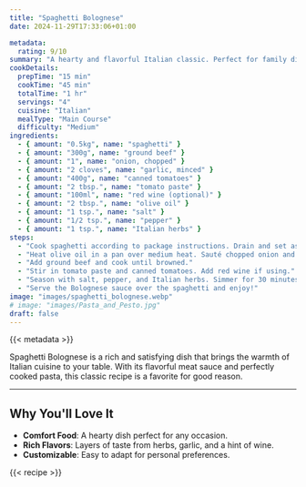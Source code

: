 ```yaml
---
title: "Spaghetti Bolognese"
date: 2024-11-29T17:33:06+01:00

metadata:
  rating: 9/10
summary: "A hearty and flavorful Italian classic. Perfect for family dinners or a cozy night in."
cookDetails:
  prepTime: "15 min"
  cookTime: "45 min"
  totalTime: "1 hr"
  servings: "4"
  cuisine: "Italian"
  mealType: "Main Course"
  difficulty: "Medium"
ingredients:
  - { amount: "0.5kg", name: "spaghetti" }
  - { amount: "300g", name: "ground beef" }
  - { amount: "1", name: "onion, chopped" }
  - { amount: "2 cloves", name: "garlic, minced" }
  - { amount: "400g", name: "canned tomatoes" }
  - { amount: "2 tbsp.", name: "tomato paste" }
  - { amount: "100ml", name: "red wine (optional)" }
  - { amount: "2 tbsp.", name: "olive oil" }
  - { amount: "1 tsp.", name: "salt" }
  - { amount: "1/2 tsp.", name: "pepper" }
  - { amount: "1 tsp.", name: "Italian herbs" }
steps:
  - "Cook spaghetti according to package instructions. Drain and set aside."
  - "Heat olive oil in a pan over medium heat. Sauté chopped onion and minced garlic until fragrant."
  - "Add ground beef and cook until browned."
  - "Stir in tomato paste and canned tomatoes. Add red wine if using."
  - "Season with salt, pepper, and Italian herbs. Simmer for 30 minutes, stirring occasionally."
  - "Serve the Bolognese sauce over the spaghetti and enjoy!"
image: "images/spaghetti_bolognese.webp"
# image: "images/Pasta_and_Pesto.jpg"
draft: false
---
```


{{< metadata >}}

Spaghetti Bolognese is a rich and satisfying dish that brings the warmth of Italian cuisine to your table. With its flavorful meat sauce and perfectly cooked pasta, this classic recipe is a favorite for good reason.

---

## Why You'll Love It
- **Comfort Food**: A hearty dish perfect for any occasion.
- **Rich Flavors**: Layers of taste from herbs, garlic, and a hint of wine.
- **Customizable**: Easy to adapt for personal preferences.

{{< recipe >}}
